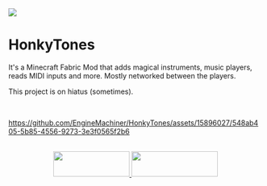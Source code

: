 
<a title="ko-fi" href="https://ko-fi.com/W7W32691S">
  <img src="https://ko-fi.com/img/githubbutton_sm.svg">
</a>

# HonkyTones

It's a Minecraft Fabric Mod that adds magical instruments, music players, reads MIDI inputs and more. Mostly networked between the players.

This project is on hiatus (sometimes).

<br>

https://github.com/EngineMachiner/HonkyTones/assets/15896027/548ab405-5b85-4556-9273-3e3f0565f2b6

<br>

<div align="center">
  
  <a title="Fabric API" href="https://github.com/FabricMC/fabric">
    <img src="https://i.imgur.com/Ol1Tcf8.png" width="151" height="50" />
  </a>
  
  <a title="Fabric Language Kotlin" href="https://github.com/FabricMC/fabric-language-kotlin" target="_blank" rel="noopener noreferrer">
    <img src="https://i.imgur.com/c1DH9VL.png" width="171" height="50" />
  </a>
  
</div>
